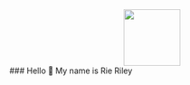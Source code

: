 <div id="header" align="center">
 
  <img src="https://github.com/RieRiley/asset/analtic Img.jpg" width="100"/>
</div>
### Hello 👋 My name is Rie Riley

<!--
**RieRiley/RieRiley** is a ✨ _special_ ✨ repository because its `README.md` (this file) appears on your GitHub profile.

Here are some ideas to get you started:

- 🔭 I’m currently working on ...
- 🌱 I’m currently learning ...
- 👯 I’m looking to collaborate on ...
- 🤔 I’m looking for help with ...
- 💬 Ask me about ...
- 📫 How to reach me: ...
- 😄 Pronouns: ...
- ⚡ Fun fact: ...
-->
